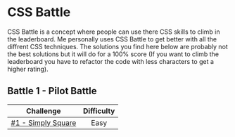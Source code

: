 # CSS Battle

CSS Battle is a concept where people can use there CSS skills to climb in the leaderboard. Me personally uses CSS Battle to get better with all the diffrent CSS techniques. The solutions you find here below are probably not the best solutions but it will do for a 100% score (If you want to climb the leaderboard you have to refactor the code with less characters to get a higher rating).

## Battle 1 - Pilot Battle

| Challenge                 | Difficulty |
| ------------------------- | :--------: |
| [#1 - Simply Square](https://github.com/yorickcleerbout/CSS-Battle/blob/main/Battle%20%231%20-%20Pilot%20Battle/%231%20-%20Simply%20Square.md) |    Easy    |

